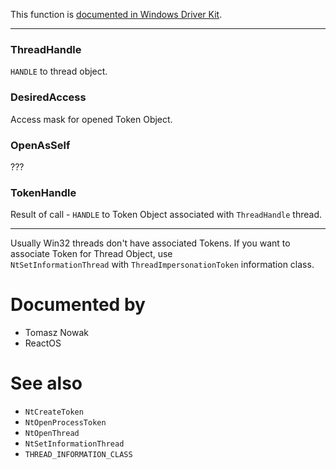 This function is [documented in Windows Driver Kit](https://learn.microsoft.com/en-us/windows-hardware/drivers/ddi/ntifs/nf-ntifs-ntopenthreadtoken).

---

### ThreadHandle

`HANDLE` to thread object.

### DesiredAccess

Access mask for opened Token Object.

### OpenAsSelf

???

### TokenHandle

Result of call - `HANDLE` to Token Object associated with `ThreadHandle` thread.

---

Usually Win32 threads don't have associated Tokens. If you want to associate Token for Thread Object, use \
`NtSetInformationThread` with `ThreadImpersonationToken` information class.

# Documented by

* Tomasz Nowak
* ReactOS

# See also

* `NtCreateToken`
* `NtOpenProcessToken`
* `NtOpenThread`
* `NtSetInformationThread`
* `THREAD_INFORMATION_CLASS`
